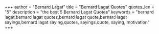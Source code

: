 +++
author = "Bernard Lagat"
title = "Bernard Lagat Quotes"
quotes_len = "5"
description = "the best 5 Bernard Lagat Quotes"
keywords = "bernard lagat,bernard lagat quotes,bernard lagat quote,bernard lagat sayings,bernard lagat saying,quotes, sayings,quote, saying, motivation"
+++
